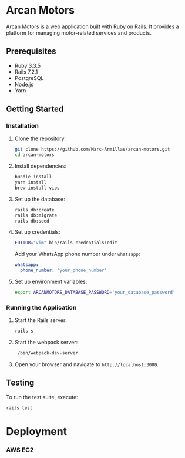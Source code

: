 # Arcan Motors

Arcan Motors is a web application built with Ruby on Rails. It provides a platform for managing motor-related services and products.

## Prerequisites

- Ruby 3.3.5
- Rails 7.2.1
- PostgreSQL
- Node.js
- Yarn

## Getting Started

### Installation

1. Clone the repository:
    ```sh
    git clone https://github.com/Marc-Armillas/arcan-motors.git
    cd arcan-motors
    ```

2. Install dependencies:
    ```sh
    bundle install
    yarn install
    brew install vips
    ```

3. Set up the database:
    ```sh
    rails db:create
    rails db:migrate
    rails db:seed
    ```

4. Set up credentials:
    ```sh
    EDITOR="vim" bin/rails credentials:edit
    ```

    Add your WhatsApp phone number under `whatsapp`:
    ```yaml
    whatsapp:
      phone_number: 'your_phone_number'
    ```

5. Set up environment variables:
    ```sh
    export ARCANMOTORS_DATABASE_PASSWORD='your_database_password'
    ```

### Running the Application

1. Start the Rails server:
    ```sh
    rails s
    ```
2. Start the webpack server:
   ```sh
   ./bin/webpack-dev-server
   ```
4. Open your browser and navigate to `http://localhost:3000`.

## Testing

To run the test suite, execute:
```sh
rails test
```

# Deployment

### AWS EC2

